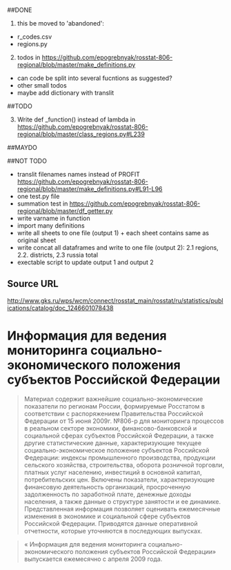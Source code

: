 ##DONE

1. this be moved to 'abandoned':
  - r_codes.csv
  - regions.py

2. todos in https://github.com/epogrebnyak/rosstat-806-regional/blob/master/make_definitions.py
  -  can code be split into several fucntions as suggested?
  -  other small todos
  -  maybe add dictionary with translit 

##TODO

3. Write def _function() instead of lambda in https://github.com/epogrebnyak/rosstat-806-regional/blob/master/class_regions.py#L239

##MAYDO



##NOT TODO

- translit filenames names instead of PROFIT https://github.com/epogrebnyak/rosstat-806-regional/blob/master/make_definitions.py#L91-L96
- one test.py file
- summation test in https://github.com/epogrebnyak/rosstat-806-regional/blob/master/df_getter.py
- write varname in function 
- import many definitions 
- write all sheets to one file (output 1) + each sheet contains same as original sheet 
- write concat all dataframes and write to one file (output 2): 2.1 regions, 2.2. districts, 2.3 russia total
- exectable script to update output 1 and output 2

## Source URL
<http://www.gks.ru/wps/wcm/connect/rosstat_main/rosstat/ru/statistics/publications/catalog/doc_1246601078438>

# Информация для ведения мониторинга социально-экономического положения субъектов Российской Федерации

> Материал содержит важнейшие социально-экономические показатели по регионам России, формируемые Росстатом в соответствии с распоряжением Правительства Российской Федерации от 15 июня 2009г. №806-р для мониторинга процессов в реальном секторе экономики, финансово-банковской и социальной сферах субъектов Российской Федерации, а также другие статистические данные, характеризующие текущее социально-экономическое положение субъектов Российской Федерации: индексы промышленного производства, продукции сельского хозяйства, строительства, оборота розничной торговли, платных услуг населению, инвестиций в основной капитал, потребительских цен. Включены показатели, характеризующие финансовую деятельность организаций, просроченную задолженность по заработной плате, денежные доходы населения, а также данные о структуре занятости и ее динамике.
> Представленная информация позволяет оценивать ежемесячные изменения в экономике и социальной сфере субъектов Российской Федерации. 
> Приводятся данные оперативной отчетности, которые уточняются в последующих выпусках. 

> « Информация для ведения мониторинга социально-экономического положения субъектов Российской Федерации» выпускается ежемесячно с апреля 2009 года.
